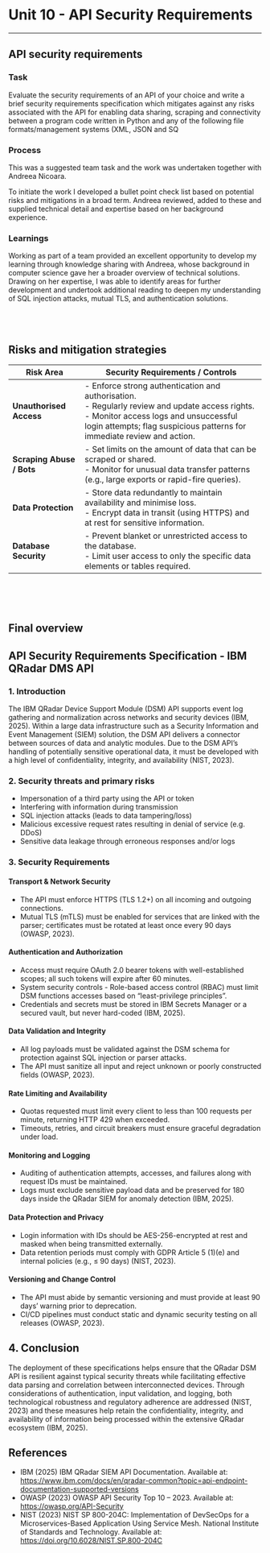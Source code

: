 #  Unit 10 - API Security Requirements

---

## API security requirements

### Task

Evaluate the security requirements of an API of your choice and write a brief security requirements specification which mitigates against any risks associated with the API for enabling data sharing, scraping and connectivity between a program code written in Python and any of the following file formats/management systems (XML, JSON and SQ


### Process

This was a suggested team task and the work was undertaken together with Andreea Nicoara. 

To initiate the work I developed a bullet point check list based on potential risks and mitigations in a broad term.  Andreea reviewed, added to these and supplied technical detail and expertise based on her background experience.  

### Learnings

Working as part of a team provided an excellent opportunity to develop my learning through knowledge sharing with Andreea, whose background in computer science gave her a broader overview of technical solutions. Drawing on her expertise, I was able to identify areas for further development and undertook additional reading to deepen my understanding of SQL injection attacks, mutual TLS, and authentication solutions. <br><br> <br><br>



## Risks and mitigation strategies

| **Risk Area** | **Security Requirements / Controls** |
|----------------|--------------------------------------|
| **Unauthorised Access** | - Enforce strong authentication and authorisation.<br>- Regularly review and update access rights.<br>- Monitor access logs and unsuccessful login attempts; flag suspicious patterns for immediate review and action. |
| **Scraping Abuse / Bots** | - Set limits on the amount of data that can be scraped or shared.<br>- Monitor for unusual data transfer patterns (e.g., large exports or rapid-fire queries). |
| **Data Protection** | - Store data redundantly to maintain availability and minimise loss.<br>- Encrypt data in transit (using HTTPS) and at rest for sensitive information. |
| **Database Security** | - Prevent blanket or unrestricted access to the database.<br>- Limit user access to only the specific data elements or tables required. |

<br><br><br>

## Final overview

## API Security Requirements Specification - IBM QRadar DMS API

### 1. Introduction
The IBM QRadar Device Support Module (DSM) API supports event log gathering and normalization across networks and security devices (IBM, 2025). Within a large data infrastructure such as a Security Information and Event Management (SIEM) solution, the DSM API delivers a connector between sources of data and analytic modules. Due to the DSM API’s handling of potentially sensitive operational data, it must be developed with a high level of confidentiality, integrity, and availability (NIST, 2023).

### 2. Security threats and primary risks
- Impersonation of a third party using the API or token  
- Interfering with information during transmission  
- SQL injection attacks (leads to data tampering/loss)  
- Malicious excessive request rates resulting in denial of service (e.g. DDoS)  
- Sensitive data leakage through erroneous responses and/or logs  

### 3. Security Requirements

#### Transport & Network Security
- The API must enforce HTTPS (TLS 1.2+) on all incoming and outgoing connections.  
- Mutual TLS (mTLS) must be enabled for services that are linked with the parser; certificates must be rotated at least once every 90 days (OWASP, 2023).

#### Authentication and Authorization
- Access must require OAuth 2.0 bearer tokens with well-established scopes; all such tokens will expire after 60 minutes.  
- System security controls - Role-based access control (RBAC) must limit DSM functions accesses based on “least-privilege principles”.  
- Credentials and secrets must be stored in IBM Secrets Manager or a secured vault, but never hard-coded (IBM, 2025).

#### Data Validation and Integrity
- All log payloads must be validated against the DSM schema for protection against SQL injection or parser attacks.  
- The API must sanitize all input and reject unknown or poorly constructed fields (OWASP, 2023).

#### Rate Limiting and Availability
- Quotas requested must limit every client to less than 100 requests per minute, returning HTTP 429 when exceeded.  
- Timeouts, retries, and circuit breakers must ensure graceful degradation under load.

#### Monitoring and Logging
- Auditing of authentication attempts, accesses, and failures along with request IDs must be maintained.  
- Logs must exclude sensitive payload data and be preserved for 180 days inside the QRadar SIEM for anomaly detection (IBM, 2025).

#### Data Protection and Privacy
- Login information with IDs should be AES-256-encrypted at rest and masked when being transmitted externally.  
- Data retention periods must comply with GDPR Article 5 (1)(e) and internal policies (e.g., ≤ 90 days) (NIST, 2023).

#### Versioning and Change Control
- The API must abide by semantic versioning and must provide at least 90 days’ warning prior to deprecation.  
- CI/CD pipelines must conduct static and dynamic security testing on all releases (OWASP, 2023).

## 4. Conclusion
The deployment of these specifications helps ensure that the QRadar DSM API is resilient against typical security threats while facilitating effective data parsing and correlation between interconnected devices. Through considerations of authentication, input validation, and logging, both technological robustness and regulatory adherence are addressed (NIST, 2023) and these measures help retain the confidentiality, integrity, and availability of information being processed within the extensive QRadar ecosystem (IBM, 2025).

## References
- IBM (2025) IBM QRadar SIEM API Documentation. Available at: https://www.ibm.com/docs/en/qradar-common?topic=api-endpoint-documentation-supported-versions  
- OWASP (2023) OWASP API Security Top 10 – 2023. Available at: https://owasp.org/API-Security  
- NIST (2023) NIST SP 800-204C: Implementation of DevSecOps for a Microservices-Based Application Using Service Mesh. National Institute of Standards and Technology. Available at: https://doi.org/10.6028/NIST.SP.800-204C

